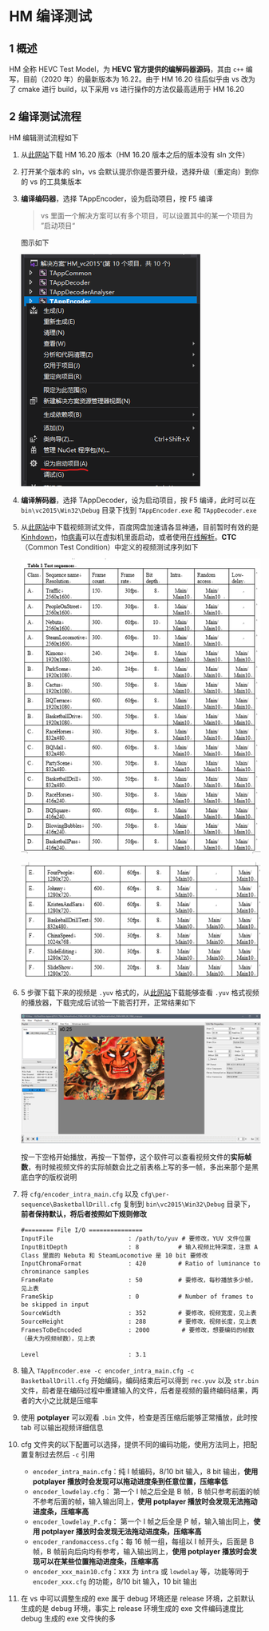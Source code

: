 # HM 编译测试

## 1 概述

HM 全称 HEVC Test Model，为 **HEVC 官方提供的编解码器源码**，其由 `c++` 编写，目前（2020 年）的最新版本为 16.22。由于 HM 16.20 往后似乎由 vs 改为了 cmake 进行 build，以下采用 vs 进行操作的方法仅最高适用于 HM 16.20

## 2 编译测试流程

HM 编辑测试流程如下

1. 从[此网站](https://vcgit.hhi.fraunhofer.de/jct-vc/HM)下载 HM 16.20 版本（HM 16.20 版本之后的版本没有 sln 文件）
2. 打开某个版本的 sln，vs 会默认提示你是否要升级，选择升级（重定向）到你的 vs 的工具集版本
3. **编译编码器**，选择 TAppEncoder，设为启动项目，按 F5 编译

    > vs 里面一个解决方案可以有多个项目，可以设置其中的某一个项目为 ”启动项目“

    图示如下

    ![HM编译测试_9756](markdown_images/HM%E7%BC%96%E8%AF%91%E6%B5%8B%E8%AF%95_9756.png)

4. **编译解码器**，选择 TAppDecoder，设为启动项目，按 F5 编译，此时可以在 `bin\vc2015\Win32\Debug` 目录下找到 `TAppEncoder.exe` 和 `TAppDecoder.exe`
5. 从[此网站](https://blog.csdn.net/abcSunl/article/details/53841953)中下载视频测试文件，百度网盘加速请各显神通，目前暂时有效的是 [Kinhdown](https://kinhdown.kinh.cc/)，怕[病毒](https://r.virscan.org/language/zh-cn/report/05781f4b905e9a75ef42bd58c615cbbd)可以在虚拟机里面启动，或者使用[在线解析](https://pan.kdbaidu.com/)。**CTC**（Common Test Condition）中定义的视频测试序列如下

    ![HM编译测试_1818](markdown_images/HM%E7%BC%96%E8%AF%91%E6%B5%8B%E8%AF%95_1818.png)

    ![HM编译测试_9481](markdown_images/HM%E7%BC%96%E8%AF%91%E6%B5%8B%E8%AF%95_9481.png)

6. 5 步骤下载下来的视频是 `.yuv` 格式的，从[此网站](https://github.com/IENT/YUView/releases)下载能够查看 `.yuv` 格式视频的播放器，下载完成后试验一下能否打开，正常结果如下

    ![HM编译测试_304](markdown_images/HM%E7%BC%96%E8%AF%91%E6%B5%8B%E8%AF%95_304.png)

    按一下空格开始播放，再按一下暂停，这个软件可以查看视频文件的**实际帧数**，有时候视频文件的实际帧数会比之前表格上写的多一帧，多出来那个是黑底白字的版权说明

7. 将 `cfg/encoder_intra_main.cfg` 以及 `cfg\per-sequence\BasketballDrill.cfg` 复制到 `bin\vc2015\Win32\Debug` 目录下，**前者保持默认，将后者按照如下规则修改**

    ```shell
    #======== File I/O ===============
    InputFile                     : /path/to/yuv # 要修改，YUV 文件位置
    InputBitDepth                 : 8           # 输入视频比特深度，注意 A Class 里面的 Nebuta 和 SteamLocomotive 是 10 bit 要修改
    InputChromaFormat             : 420         # Ratio of luminance to chrominance samples
    FrameRate                     : 50          # 要修改，每秒播放多少帧，见上表
    FrameSkip                     : 0           # Number of frames to be skipped in input
    SourceWidth                   : 352         # 要修改，视频宽度，见上表
    SourceHeight                  : 288         # 要修改，视频长度，见上表
    FramesToBeEncoded             : 2000         # 要修改，想要编码的帧数（最大为视频帧数），见上表

    Level                         : 3.1
    ```

8. 输入 `TAppEncoder.exe -c encoder_intra_main.cfg -c BasketballDrill.cfg` 开始编码，编码结束后可以得到 `rec.yuv` 以及 `str.bin` 文件，前者是在编码过程中重建输入的文件，后者是视频的最终编码结果，两者的大小之比就是压缩率
9. 使用 **potplayer** 可以观看 `.bin` 文件，检查是否压缩后能够正常播放，此时按 tab 可以输出视频详细信息
10. cfg 文件夹的以下配置可以选择，提供不同的编码功能，使用方法同上，把配置复制过去然后 `-c` 引用
    - `encoder_intra_main.cfg`：纯 I 帧编码，8/10 bit 输入，8 bit 输出，**使用 potplayer 播放时会发现可以拖动进度条到任意位置，压缩率低**
    - `encoder_lowdelay.cfg`： 第一个 I 帧之后全是 B 帧，B 帧只参考前面的帧不参考后面的帧，输入输出同上，**使用 potplayer 播放时会发现无法拖动进度条，压缩率高**
    - `encoder_lowdelay_P.cfg`： 第一个 I 帧之后全是 P 帧，输入输出同上，**使用 potplayer 播放时会发现无法拖动进度条，压缩率高**
    - `encoder_randomaccess.cfg`：每 16 帧一组，每组以 I 帧开头，后面是 B 帧，B 帧前向后向均有参考，输入输出同上，**使用 potplayer 播放时会发现可以在某些位置拖动进度条，压缩率高**
    - `encoder_xxx_main10.cfg`：xxx 为 `intra` 或 `lowdelay` 等，功能等同于 `encoder_xxx.cfg` 的功能，8/10 bit 输入，10 bit 输出
11. 在 vs 中可以调整生成的 exe 属于 debug 环境还是 release 环境，之前默认生成的是 debug 环境，事实上 release 环境生成的 exe 文件编码速度比 debug 生成的 exe 文件快的多